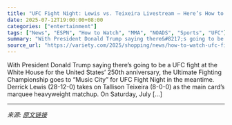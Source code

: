 ```yaml
---
title: "UFC Fight Night: Lewis vs. Teixeira Livestream — Here’s How to Watch the MMA Event Online Live for Free"
date: 2025-07-12T19:00:00+08:00
categories: ["entertainment"]
tags: ["News", "ESPN", "How to Watch", "MMA", "NOADS", "Sports", "UFC"]
summary: "With President Donald Trump saying there&#8217;s going to be a UFC fight at the White House for the United States&#8217; 250th anniversary, the Ultimate Fighting Championship goes to &#8220;Music City"
source_url: "https://variety.com/2025/shopping/news/how-to-watch-ufc-fight-night-lewis-vs-teixeira-online-livestream-free-1236452871/"
---
```


With President Donald Trump saying there&#8217;s going to be a UFC fight at the White House for the United States&#8217; 250th anniversary, the Ultimate Fighting Championship goes to &#8220;Music City&#8221; for UFC Fight Night in the meantime. Derrick Lewis (28-12-0) takes on Tallison Teixeira (8-0-0) as the main card&#8217;s marquee heavyweight matchup. On Saturday, July [&#8230;]

---

*来源: [原文链接](https://variety.com/2025/shopping/news/how-to-watch-ufc-fight-night-lewis-vs-teixeira-online-livestream-free-1236452871/)*
